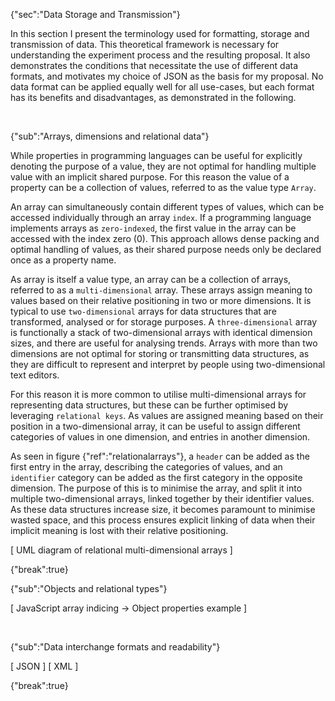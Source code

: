 {"sec":"Data Storage and Transmission"}

In this section I present the terminology used for formatting, storage and transmission of data. This theoretical framework is necessary for understanding the experiment process and the resulting proposal. It also demonstrates the conditions that necessitate the use of different data formats, and motivates my choice of JSON as the basis for my proposal. No data format can be applied equally well for all use-cases, but each format has its benefits and disadvantages, as demonstrated in the following.

<br>

{"sub":"Arrays, dimensions and relational data"}

<!--

https://developer.mozilla.org/en-US/docs/Web/JavaScript/Reference/Global_Objects/Array
https://developer.mozilla.org/en-US/docs/Learn/JavaScript/First_steps/Arrays

-->

While properties in programming languages can be useful for explicitly denoting the purpose of a value, they are not optimal for handling multiple value with an implicit shared purpose. For this reason the value of a property can be a collection of values, referred to as the value type `Array`.

An array can simultaneously contain different types of values, which can be accessed individually through an array `index`. If a programming language implements arrays as `zero-indexed`, the first value in the array can be accessed with the index zero (0). This approach allows dense packing and optimal handling of values, as their shared purpose needs only be declared once as a property name.

As array is itself a value type, an array can be a collection of arrays, referred to as a `multi-dimensional` array. These arrays assign meaning to values based on their relative positioning in two or more dimensions. It is typical to use `two-dimensional` arrays for data structures that are transformed, analysed or for storage purposes. A `three-dimensional` array is functionally a stack of two-dimensional arrays with identical dimension sizes, and there are useful for analysing trends. Arrays with more than two dimensions are not optimal for storing or transmitting data structures, as they are difficult to represent and interpret by people using two-dimensional text editors.

For this reason it is more common to utilise multi-dimensional arrays for representing data structures, but these can be further optimised by leveraging `relational keys`. As values are assigned meaning based on their position in a two-dimensional array, it can be useful to assign different categories of values in one dimension, and entries in another dimension.

As seen in figure {"ref":"relationalarrays"}, a `header` can be added as the first entry in the array, describing the categories of values, and an `identifier` category can be added as the first category in the opposite dimension. The purpose of this is to minimise the array, and split it into multiple two-dimensional arrays, linked together by their identifier values. As these data structures increase size, it becomes paramount to minimise wasted space, and this process ensures explicit linking of data when their implicit meaning is lost with their relative positioning.

[ UML diagram of relational multi-dimensional arrays ]

{"break":true}

{"sub":"Objects and relational types"}

[ JavaScript array indicing -> Object properties example ]

<br>

{"sub":"Data interchange formats and readability"}

[ JSON ]
[ XML ]

{"break":true}